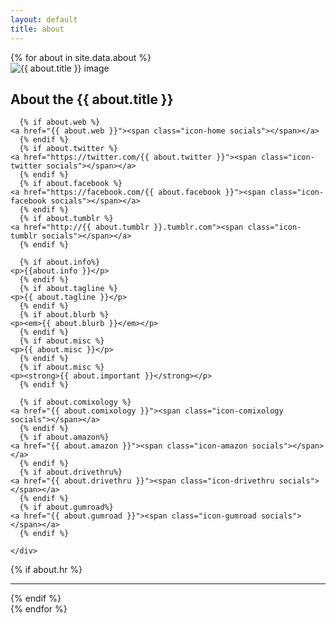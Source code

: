 ```yaml
---
layout: default
title: about
---
```


<article class="row pad-lr-15">
   {% for about in site.data.about %}
    <div class="small-12 blocky">
      <img src="{{ site.baseurl }}{{ about.pic }}" alt="{{ about.title }} image" class="left">
      <h2>About the {{ about.title }}</h2>

      {% if about.web %}
	<a href="{{ about.web }}"><span class="icon-home socials"></span></a>
      {% endif %}  
      {% if about.twitter %}
	<a href="https://twitter.com/{{ about.twitter }}"><span class="icon-twitter socials"></span></a>
      {% endif %}
      {% if about.facebook %}
	<a href="https://facebook.com/{{ about.facebook }}"><span class="icon-facebook socials"></span></a>
      {% endif %}
      {% if about.tumblr %}
	<a href="http://{{ about.tumblr }}.tumblr.com"><span class="icon-tumblr socials"></span></a>
      {% endif %}    
          
      {% if about.info%}
	<p>{{about.info }}</p>
      {% endif %}
      {% if about.tagline %}
	<p>{{ about.tagline }}</p>
      {% endif %}
      {% if about.blurb %}
	<p><em>{{ about.blurb }}</em></p>
      {% endif %}
      {% if about.misc %}
	<p>{{ about.misc }}</p>
      {% endif %}
      {% if about.misc %}
	<p><strong>{{ about.important }}</strong></p>
      {% endif %}
      
      {% if about.comixology %}
	<a href="{{ about.comixology }}"><span class="icon-comixology socials"></span></a>
      {% endif %}
      {% if about.amazon%}
	<a href="{{ about.amazon }}"><span class="icon-amazon socials"></span></a>
      {% endif %}
      {% if about.drivethru%}
	<a href="{{ about.drivethru }}"><span class="icon-drivethru socials"></span></a>
      {% endif %}
      {% if about.gumroad%}
	<a href="{{ about.gumroad }}"><span class="icon-gumroad socials"></span></a>
      {% endif %}
      
    </div>
  {% if about.hr %}
    <br />
    <hr />
  {% endif %}
    <br />
   {% endfor %}
</article>